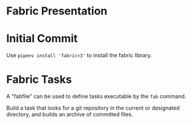# Fabric Presentation

# Initial Commit

Use `pipenv install 'fabric<3'` to install the fabric library.

# Fabric Tasks

A "fabfile" can be used to define tasks executable by the `fab` command.  

Build a task that looks for a git repository in the current or designated directory, and builds an archive of committed files.
